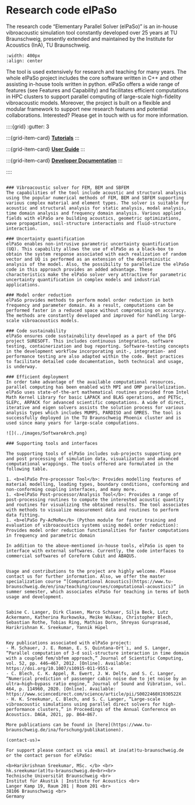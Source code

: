 # Research code elPaSo

The research code “Elementary Parallel Solver (elPaSo)” is an in-house vibroacoustic simulation tool constantly developed over 25 years at TU Braunschweig, presently extended and maintained by the Institute for Acoustics (InA), TU Braunschweig.

```{image} ../images/elPaSo_InA2021.png
:width: 400px
:align: center
```

The tool is used extensively for research and teaching for many years. The whole elPaSo project includes the core software written in C++ and other assisting in-house tools written in python. elPaSo offers a wide range of features (see Features and Capability) and facilitates efficient computations in HPC clusters to support parallel computing of large-scale high-fidelity vibroacoustic models. Moreover, the project is built on a flexible and modular framework to support new research features and potential collaborations. Interested? Please get in touch with us for more information.

::::{grid}
:gutter: 3

:::{grid-item-card}
[<b>Tutorials</b>](../tutorials/tutorials.md)
:::

:::{grid-item-card} 
[<b>User Guide</b>](../theory/utility.md)
:::

:::{grid-item-card} 
[<b>Developer Documentation</b>](../technical/technical.md)
:::

::::

```{dropdown}  Features and Capabilities

### Vibroacoustic solver for FEM, BEM and SBFEM
The capabilities of the tool include acoustic and structural analysis using the popular numerical methods of FEM, BEM and SBFEM supporting various complex material and element types. The solver is suitable for acoustic and structural analysis for static analysis, modal analysis, time domain analysis and frequency domain analysis. Various applied fields with elPaSo are building acoustics, geometric optimizations, wave propagation, soil-structure interactions and fluid-structure interaction.

### Uncertainty quantification
elPaSo enables non-intrusive parametric uncertainty quantification (UQ). This capability allows the use of elPaSo as a black-box to obtain the system response associated with each realization of random vector and UQ is performed as an extension of the deterministic analysis of the model. Also, the possibility to parallelize the elPaSo code in this approach provides an added advantage. These characteristics make the elPaSo solver very attractive for parametric uncertainty quantification in complex models and industrial applications.

### Model order reduction
elPaSo provides methods to perform model order reduction in both frequency and parameter domain. As a result, computations can be performed faster in a reduced space without compromising on accuracy. The methods are constantly developed and improved for handling large-scale vibroacoustics models.

### Code sustainability
elPaSo ensures code sustainability developed as a part of the DFG project SURESOFT. This includes continuous integration, software testing, containerization and bug reporting. Software-testing concepts in the development workflow incorporating unit-, integration- and performance testing are also adapted within the code. Best practices to facilitate detailed code documentation, both technical and usage, is underway.

### Efficient deployment
In order take advantage of the available computational resources, parallel computing has been enabled with MPI and OMP parallelization. elPaSo uses state-of-the-art mathematical routines provided from Intel Math Kernel Library for basic LAPACK and BLAS operations, and PETSc, SLEPc, ARPACK for advanced scientific computations. A wide of direct, iterative and eigen solvers assists the solution process for various analysis types which includes MUMPS, PARDISO and GMRES. The tool is successfully deployed in the TU Braunschweig Phoenix cluster and is used since many years for large-scale computations.

![](../images/SoftwareArch.png)

### Supporting tools and interfaces

The supporting tools of elPaSo includes sub-projects supporting pre and post processing of simulation data, visualization and advanced computational wrappings. The tools offered are formulated in the following table.

1. <b>elPaSo Pre-processor Tool</b>: Provides modelling features of material modelling, loading types, boundary conditions, conforming and non-conforming coupling interfaces, and many more.
1. <b>elPaSo Post-processor/Analysis Tool</b>: Provides a range of post-processing routines to compute the interested acoustic quantity and routines for visualizing the obtained results. The tool associates with methods to visualize measurement data and routines to perform data fitting.
1. <b>elPaSo Py-AcMoRe</b> (Python module for faster training and evaluation of vibroacoustics systems using model order reduction): Provides model order reduction functionalities for faster computations in frequency and parametric domain

In addition to the above-mentioned in-house tools, elPaSo is open to interface with external softwares. Currently, the code interfaces to commercial softwares of Coreform Cubit and ABAQUS.
```

```{dropdown} Usage, Contributions and Collaborations 

Usage and contributions to the project are highly welcome. Please contact us for further information. Also, we offer the master specialization course “[Computational Acoustics](https://www.tu-braunschweig.de/en/ina/teaching/courses/computational-acoustics)” in summer semester, which associates elPaSo for teaching in terms of both usage and development.

```


```{dropdown} Authors

Sabine C. Langer, Dirk Clasen, Marco Schauer, Silja Beck, Lutz Ackermann, Katherina Rurkowska, Meike Wulkau, Christopher Blech, Sebastian Rothe, Tobias Ring, Mathias Dorn, Shreyas Guruprasad, Harikrishnan K. Sreekumar, Yannik Hüpel
```

```{dropdown}   Publications

Key publications associated with elPaSo project:
- M. Schauer, J. E. Roman, E. S. Quintana-Ort´ı, and S. Langer, “Parallel computation of 3-d soil-structure interaction in time domain with a coupled fem/sbfem approach,” Journal of Scientific Computing, vol. 52, pp. 446–467, 2012. [Online]. Available: https://doi.org/10.1007/s10915-011-9551-x
- C. Blech, C. K. Appel, R. Ewert, J. W. Delfs, and S. C. Langer, “Numerical prediction of passenger cabin noise due to jet noise by an ultra–high–bypass ratio engine,” Journal of Sound and Vibration, vol. 464, p. 114960, 2020. [Online]. Available: https://www.sciencedirect.com/science/article/pii/S0022460X1930522X 
- H. K. Sreekumar, C. Blech, and S. C. Langer, “Large-scale vibroacoustic simulations using parallel direct solvers for high-performance clusters,” in Proceedings of the Annual Conference on Acoustics. DAGA, 2021, pp. 864–867.

More publications can be found in [here](https://www.tu-braunschweig.de/ina/forschung/publikationen).

```

```{dropdown}   Contact and Support
(contact-us)=

For support please contact us via email at ina(at)tu-braunschweig.de or the contact person for elPaSo:

<b>Harikrishnan Sreekumar, MSc. </b> <br>
hk.sreekumar(at)tu-braunschweig.de<br><br>
Technische Universität Braunschweig <br>
Institut für Akustik | Institute for Acoustics <br>
Langer Kamp 19, Raum 201 | Room 201 <br>
38106 Braunschweig <br>
Germany

```